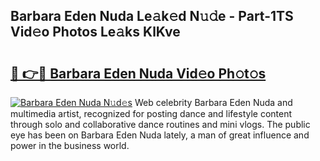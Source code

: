 ## Barbara Eden Nuda Le𝚊k𝚎d N𝚞𝚍e - Part-1TS Vid𝚎o Photos Le𝚊ks KlKve

# <h2><a href="http://fbdbm69.evod.top/?m=Barbara+Eden+Nuda">🔗 👉🔴 Barbara Eden Nuda Vid𝚎o Ph𝚘t𝚘s</a></h2>

[![Barbara Eden Nuda N𝚞d𝚎s](https://i.imgur.com/8V9OHl7.gif)](http://fbdbm69.evod.top/?m=Barbara+Eden+Nuda)
Web celebrity Barbara Eden Nuda and multimedia artist, recognized for posting dance and lifestyle content through solo and collaborative dance routines and mini vlogs. The public eye has been on Barbara Eden Nuda lately, a man of great influence and power in the business world. 
